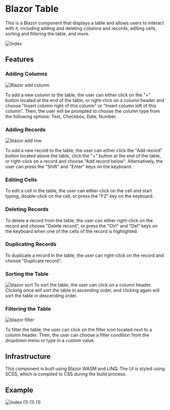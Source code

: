 # Blazor Table

This is a Blazor component that displays a table and allows users to interact with it, including adding and deleting columns and records, editing cells, sorting and filtering the table, and more.


![Index](https://user-images.githubusercontent.com/108017307/219502237-d2b32f63-5644-4583-820f-4f75e2160442.png)

## Features

### Adding Columns
![Blazor add column](https://user-images.githubusercontent.com/108017307/219497899-458c0a60-51c0-4fe9-85a4-0a9f21eeba6f.png)

To add a new column to the 
table, the user can either click on the "+" button located at the end of the table, or right-click on a column header and choose "Insert column right of this column" or "Insert column left of this column". Then, the user will be prompted to choose the column type from the following options: Text, Checkbox, Date, Number.

### Adding Records
![blazor add row](https://user-images.githubusercontent.com/108017307/219497926-804e9a4a-1cb3-41d9-b020-863d31bae6fb.jpg)

To add a new record to the table, the user can either click the "Add record" button located above the table, click the "+" button at the end of the table, or right-click on a record and choose "Add record below". Alternatively, the user can press the "Shift" and "Enter" keys on the keyboard.


### Editing Cells

To edit a cell in the table, the user can either click on the cell and start typing, double-click on the cell, or press the "F2" key on the keyboard.

### Deleting Records

To delete a record from the table, the user can either right-click on the record and choose "Delete record", or press the "Ctrl" and "Del" keys on the keyboard when one of the cells of the record is highlighted.


### Duplicating Records

To duplicate a record in the table, the user can right-click on the record and choose "Duplicate record".

### Sorting the Table
![blazor sort](https://user-images.githubusercontent.com/108017307/219497973-deac17e8-dba7-4d52-8f93-252efc9b9924.jpg)
To sort the table, the user can click on a column header. Clicking once will sort the table in ascending order, and clicking again will sort the table in descending order.

### Filtering the Table
![blazor filter](https://user-images.githubusercontent.com/108017307/219498166-8cb09968-a5aa-46ca-8686-b047d86485e6.png)

To filter the table, the user can click on the filter icon located next to a column header. Then, the user can choose a filter condition from the dropdown menu or type in a custom value.

## Infrastructure

This component is built using Blazor WASM and LINQ. The UI is styled using SCSS, which is compiled to CSS during the build process.

## Example

![Index (1) (1) (1)](https://user-images.githubusercontent.com/108017307/219501950-2f3090ad-5e89-4d33-bb1d-5c01b58e104b.gif)
